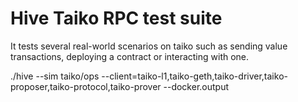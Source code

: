 # Hive Taiko RPC test suite

It tests several real-world scenarios on taiko such as sending value transactions,
deploying a contract or interacting with one.

 ./hive --sim taiko/ops --client=taiko-l1,taiko-geth,taiko-driver,taiko-proposer,taiko-protocol,taiko-prover --docker.output
